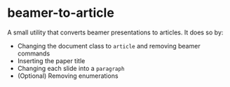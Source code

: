 # beamer-to-article
A small utility that converts beamer presentations to articles. It does so by:
 - Changing the document class to `article` and removing beamer commands
 - Inserting the paper title
 - Changing each slide into a `paragraph`
 - (Optional) Removing enumerations


